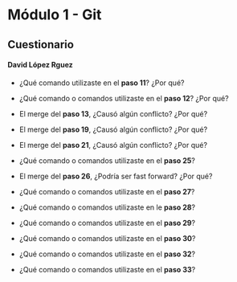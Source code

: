 # Módulo 1 - **Git**
## Cuestionario
#### David López Rguez

- ¿Qué comando utilizaste en el **paso 11**? ¿Por qué?

- ¿Qué comando o comandos utilizaste en el **paso 12**? ¿Por qué?

- El merge del **paso 13**, ¿Causó algún conflicto? ¿Por qué?

- El merge del **paso 19**, ¿Causó algún conflicto? ¿Por qué?

- El merge del **paso 21**, ¿Causó algún conflicto? ¿Por qué?

- ¿Qué comando o comandos utilizaste en el **paso 25**?

- El merge del **paso 26**, ¿Podría ser fast forward? ¿Por qué?

- ¿Qué comando o comandos utilizaste en el **paso 27**?

- ¿Qué comando o comandos utilizaste en le **paso 28**?

- ¿Qué comando o comandos utilizaste en el **paso 29**?

- ¿Qué comando o comandos utilizaste en el **paso 30**?

- ¿Qué comando o comandos utilizaste en el **paso 32**?

- ¿Qué comando o comandos utilizaste en el **paso 33**?
